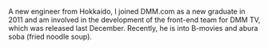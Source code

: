A new engineer from Hokkaido, I joined DMM.com as a new graduate in 2011 and am involved in the development of the front-end team for DMM TV, which was released last December. Recently, he is into B-movies and abura soba (fried noodle soup).
